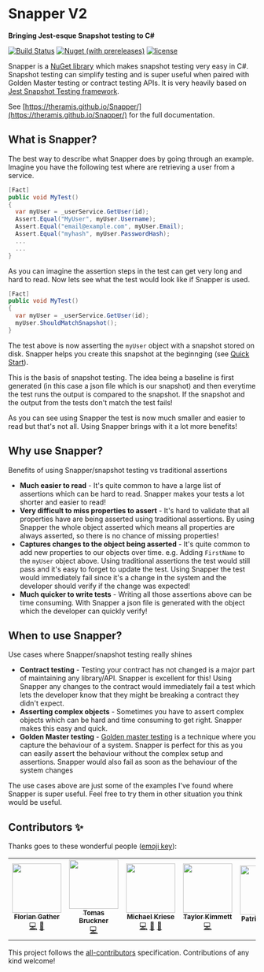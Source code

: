 # Snapper V2
**Bringing Jest-esque Snapshot testing to C#**

<!-- <p align="center">
    Add logo here once I find/make one
</p>
<h2 align="center">Bringing Jest-esque Snapshot testing to C#</h2> -->

[![Build Status](https://img.shields.io/appveyor/ci/theramis/snapper.svg?style=flat-square)](https://ci.appveyor.com/project/theramis/snapper)
[![Nuget (with prereleases)](https://img.shields.io/nuget/vpre/Snapper.svg?style=flat-square)](https://www.nuget.org/packages/Snapper)
[![license](https://img.shields.io/github/license/theramis/Snapper?style=flat-square)](https://github.com/theramis/Snapper/blob/master/LICENSE)

Snapper is a [NuGet library](https://www.nuget.org/packages/Snapper) which makes snapshot testing very easy in C#. Snapshot testing can simplify testing and is super useful when paired with Golden Master testing or contract testing APIs.
It is very heavily based on [Jest Snapshot Testing framework](https://jestjs.io/docs/en/snapshot-testing).

See [https://theramis.github.io/Snapper/](https://theramis.github.io/Snapper/) for the full documentation.

## What is Snapper?

The best way to describe what Snapper does by going through an example.
Imagine you have the following test where are retrieving a user from a service.

```csharp
[Fact]
public void MyTest()
{
  var myUser = _userService.GetUser(id);
  Assert.Equal("MyUser", myUser.Username);
  Assert.Equal("email@example.com", myUser.Email);
  Assert.Equal("myhash", myUser.PasswordHash);
  ...
  ...
}

```
As you can imagine the assertion steps in the test can get very long and hard to read.
Now lets see what the test would look like if Snapper is used.
```csharp
[Fact]
public void MyTest()
{
  var myUser = _userService.GetUser(id);
  myUser.ShouldMatchSnapshot();
}

```
The test above is now asserting the `myUser` object with a snapshot stored on disk. Snapper helps you create this snapshot at the beginnging (see [Quick Start](pages/quickstart.md)).

This is the basis of snapshot testing. The idea being a baseline is first generated (in this case a json file which is our snapshot) and then everytime the test runs the output is compared to the snapshot. If the snapshot and the output from the tests don't match the test fails!

As you can see using Snapper the test is now much smaller and easier to read but that's not all. Using Snapper brings with it a lot more benefits!


## Why use Snapper?

Benefits of using Snapper/snapshot testing vs traditional assertions
- **Much easier to read** - It's quite common to have a large list of assertions which can be hard to read. Snapper makes your tests a lot shorter and easier to read!
- **Very difficult to miss properties to assert** - It's hard to validate that all properties have are being asserted using traditional assertions. By using Snapper the whole object asserted which means all properties are always asserted, so there is no chance of missing properties!
- **Captures changes to the object being asserted** - It's quite common to add new properties to our objects over time. e.g. Adding `FirstName` to the `myUser` object above. Using traditional assertions the test would still pass and it's easy to forget to update the test. Using Snapper the test would immediately fail since it's a change in the system and the developer should verify if the change was expected!
- **Much quicker to write tests** - Writing all those assertions above can be time consuming. With Snapper a json file is generated with the object which the developer can quickly verify!


## When to use Snapper?

Use cases where Snapper/snapshot testing really shines
- **Contract testing** - Testing your contract has not changed is a major part of maintaining any library/API. Snapper is excellent for this! Using Snapper any changes to the contract would immediately fail a test which lets the developer know that they might be breaking a contract they didn't expect.
- **Asserting complex objects** - Sometimes you have to assert complex objects which can be hard and time consuming to get right. Snapper makes this easy and quick.
- **Golden Master testing** - [Golden master testing](https://en.wikipedia.org/wiki/Characterization_test) is a technique where you capture the behaviour of a system. Snapper is perfect for this as you can easily assert the behaviour without the complex setup and assertions. Snapper would also fail as soon as the behaviour of the system changes

The use cases above are just some of the examples I've found where Snapper is super useful. Feel free to try them in other situation you think would be useful.

<!-- ## Snapper V1 is deprecated
After a lot of thought I've decided to deprecate Snapper V1.
Snapper V1 was my first attempt at an OSS library and some of the decisions I made very early on made it very difficult to add new features.
Snapper V2 is my second attempt at making the library easier to use and update.

Snapper V1 consisted of the following NuGet packages all of which are deprecated:
- Snapper.Core
- Snapper.Json
- Snapper.Json.Xunit
- Snapper.Json.Nunit

There is a migration guide available [here](https://theramis.github.io/Snapper/migration.html)

The changes in V2 are documented in the [Changelog](https://theramis.github.io/Snapper/changelog.html)

## Todo
- Add logo to Nuget
- Write tests for testing json store.
- Update V1 package descriptions to mention deprecated
- Use appveyor logger on all test projects -->

## Contributors ✨

Thanks goes to these wonderful people ([emoji key](https://allcontributors.org/docs/en/emoji-key)):

<!-- ALL-CONTRIBUTORS-LIST:START - Do not remove or modify this section -->
<!-- prettier-ignore-start -->
<!-- markdownlint-disable -->
<table>
  <tr>
    <td align="center"><a href="https://github.com/fgather"><img src="https://avatars3.githubusercontent.com/u/614354?v=4" width="100px;" alt=""/><br /><sub><b>Florian Gather</b></sub></a><br /><a href="https://github.com/theramis/Snapper/commits?author=fgather" title="Code">💻</a> <a href="#ideas-fgather" title="Ideas, Planning, & Feedback">🤔</a></td>
    <td align="center"><a href="https://www.linkedin.com/in/tomasbruckner/"><img src="https://avatars2.githubusercontent.com/u/7334618?v=4" width="100px;" alt=""/><br /><sub><b>Tomas Bruckner</b></sub></a><br /><a href="https://github.com/theramis/Snapper/commits?author=tomasbruckner" title="Code">💻</a></td>
    <td align="center"><a href="https://visualon.de"><img src="https://avatars1.githubusercontent.com/u/1798109?v=4" width="100px;" alt=""/><br /><sub><b>Michael Kriese</b></sub></a><br /><a href="https://github.com/theramis/Snapper/commits?author=ViceIce" title="Code">💻</a> <a href="#ideas-ViceIce" title="Ideas, Planning, & Feedback">🤔</a> <a href="https://github.com/theramis/Snapper/issues?q=author%3AViceIce" title="Bug reports">🐛</a></td>
    <td align="center"><a href="http://cognitoforms.com"><img src="https://avatars0.githubusercontent.com/u/4603206?v=4" width="100px;" alt=""/><br /><sub><b>Taylor Kimmett</b></sub></a><br /><a href="https://github.com/theramis/Snapper/commits?author=tskimmett" title="Code">💻</a></td>
    <td align="center"><a href="https://github.com/PatrickLehnerXI"><img src="https://avatars1.githubusercontent.com/u/19566691?v=4" width="100px;" alt=""/><br /><sub><b>Patrick Lehner</b></sub></a><br /><a href="https://github.com/theramis/Snapper/issues?q=author%3APatrickLehnerXI" title="Bug reports">🐛</a></td>
    <td align="center"><a href="https://github.com/plitwinski"><img src="https://avatars3.githubusercontent.com/u/25408297?v=4" width="100px;" alt=""/><br /><sub><b>Piotr Litwinski</b></sub></a><br /><a href="https://github.com/theramis/Snapper/issues?q=author%3Aplitwinski" title="Bug reports">🐛</a></td>
    <td align="center"><a href="https://github.com/WarrenFerrell"><img src="https://avatars0.githubusercontent.com/u/8977001?v=4" width="100px;" alt=""/><br /><sub><b>Warren Ferrell</b></sub></a><br /><a href="https://github.com/theramis/Snapper/commits?author=WarrenFerrell" title="Code">💻</a></td>
  </tr>
</table>

<!-- markdownlint-enable -->
<!-- prettier-ignore-end -->
<!-- ALL-CONTRIBUTORS-LIST:END -->

This project follows the [all-contributors](https://github.com/all-contributors/all-contributors) specification. Contributions of any kind welcome!
